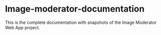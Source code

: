 # Image-moderator-documentation
This is the complete documentation with snapshots of the Image Moderator Web App project.
